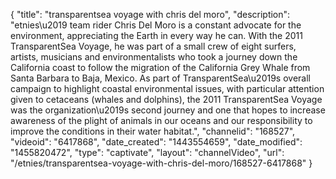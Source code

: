 {
    "title": "transparentsea voyage with chris del moro",
    "description": "etnies\u2019 team rider Chris Del Moro is a constant advocate for the environment, appreciating the Earth in every way he can. With the 2011 TransparentSea Voyage, he was part of a small crew of eight surfers, artists, musicians and environmentalists who took a journey down the California coast to follow the migration of the California Grey Whale from Santa Barbara to Baja, Mexico. As part of TransparentSea\u2019s overall campaign to highlight coastal environmental issues, with particular attention given to cetaceans (whales and dolphins), the 2011 TransparentSea Voyage was the organization\u2019s second journey and one that hopes to increase awareness of the plight of animals in our oceans and our responsibility to improve the conditions in their water habitat.",
    "channelid": "168527",
    "videoid": "6417868",
    "date_created": "1443554659",
    "date_modified": "1455820472",
    "type": "captivate",
    "layout": "channelVideo",
    "url": "\/etnies\/transparentsea-voyage-with-chris-del-moro\/168527-6417868"
}